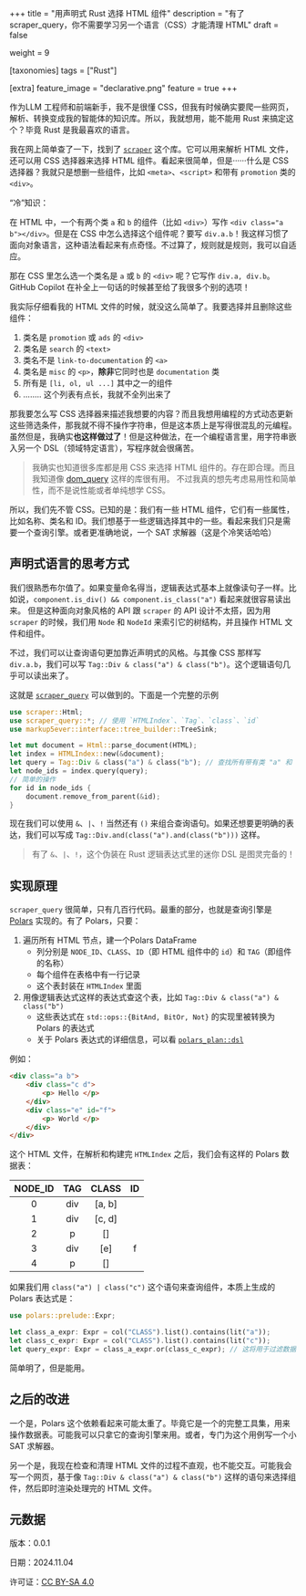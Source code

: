 +++
title = "用声明式 Rust 选择 HTML 组件"
description = "有了 scraper_query，你不需要学习另一个语言（CSS）才能清理 HTML"
draft = false

weight = 9

[taxonomies]
tags = ["Rust"]

[extra]
feature_image = "declarative.png"
feature = true
+++

作为LLM 工程师和前端新手，我不是很懂 CSS，但我有时候确实要爬一些网页，解析、转换变成我的智能体的知识库。所以，我就想用，能不能用 Rust 来搞定这个？毕竟 Rust 是我最喜欢的语言。

我在网上简单查了一下，找到了 [`scraper`](https://github.com/rust-scraper/scraper) 这个库。它可以用来解析 HTML 文件，还可以用 CSS 选择器来选择 HTML 组件。看起来很简单，但是······什么是 CSS 选择器？我就只是想删一些组件，比如 `<meta>`、`<script>` 和带有 `promotion` 类的 `<div>`。

“冷”知识：

在 HTML 中，一个有两个类 `a` 和 `b` 的组件（比如 `<div>`）写作 `<div class="a b"></div>`。但是在 CSS 中怎么选择这个组件呢？要写 `div.a.b`！我这样习惯了面向对象语言，这种语法看起来有点奇怪。不过算了，规则就是规则，我可以自适应。

那在 CSS 里怎么选一个类名是 `a` 或 `b` 的 `<div>` 呢？它写作 `div.a, div.b`。GitHub Copilot 在补全上一句话的时候甚至给了我很多个别的选项！

我实际仔细看我的 HTML 文件的时候，就没这么简单了。我要选择并且删除这些组件：
1. 类名是 `promotion` 或 `ads` 的 `<div>`
2. 类名是 `search` 的 `<text>`
3. 类名不是 `link-to-documentation` 的 `<a>`
4. 类名是 `misc` 的 `<p>`，**除非**它同时也是 `documentation` 类
5. 所有是 `[li, ol, ul ...]` 其中之一的组件
6. ........ 这个列表有点长，我就不全列出来了

那我要怎么写 CSS 选择器来描述我想要的内容？而且我想用编程的方式动态更新这些筛选条件，那我就不得不操作字符串，但是这本质上是写得很混乱的元编程。
虽然但是，我确实**也这样做过了**！但是这种做法，在一个编程语言里，用字符串嵌入另一个 DSL（领域特定语言），写程序就会很痛苦。

> 我确实也知道很多库都是用 CSS 来选择 HTML 组件的。存在即合理。而且我知道像 [dom_query](https://docs.rs/dom_query/latest/dom_query/) 这样的库很有用。
> 不过我真的想先考虑易用性和简单性，而不是说性能或者单纯想学 CSS。

所以，我们先不管 CSS。已知的是：我们有一些 HTML 组件，它们有一些属性，比如名称、类名和 ID。我们想基于一些逻辑选择其中的一些。看起来我们只是需要一个查询引擎。或者更准确地说，一个 SAT 求解器（这是个冷笑话哈哈）

## 声明式语言的思考方式

我们很熟悉布尔值了。如果变量命名得当，逻辑表达式基本上就像读句子一样。比如说，`component.is_div() && component.is_class("a")` 看起来就很容易读出来。
但是这种面向对象风格的 API 跟 `scraper` 的 API 设计不太搭，因为用 `scraper` 的时候，我们用 `Node` 和 `NodeId` 来索引它的树结构，并且操作 HTML 文件和组件。

不过，我们可以让查询语句更加靠近声明式的风格。与其像 CSS 那样写 `div.a.b`，我们可以写 `Tag::Div & class("a") & class("b")`。这个逻辑语句几乎可以读出来了。

这就是 [`scraper_query`](https://crates.io/crates/scraper_query) 可以做到的。下面是一个完整的示例

```rust
use scraper::Html;
use scraper_query::*; // 使用 `HTMLIndex`、`Tag`、`class`、`id`
use markup5ever::interface::tree_builder::TreeSink;

let mut document = Html::parse_document(HTML);
let index = HTMLIndex::new(&document);
let query = Tag::Div & class("a") & class("b"); // 查找所有带有类 "a" 和 "b" 的 div
let node_ids = index.query(query);
// 简单的操作
for id in node_ids {
    document.remove_from_parent(&id);
}
```

现在我们可以使用 `&`、`|`、`!` 当然还有 `()` 来组合查询语句。如果还想要更明确的表达，我们可以写成 `Tag::Div.and(class("a").and(class("b")))` 这样。

> 有了 `&`、`|`、`!`，这个伪装在 Rust 逻辑表达式里的迷你 DSL 是图灵完备的！

## 实现原理

`scraper_query` 很简单，只有几百行代码。最重的部分，也就是查询引擎是 [Polars](https://pola.rs) 实现的。有了 Polars，只要：
1. 遍历所有 HTML 节点，建一个Polars DataFrame
    * 列分别是 `NODE_ID`、`CLASS`、`ID`（即 HTML 组件中的 `id`）和 `TAG`（即组件的名称）
    * 每个组件在表格中有一行记录
    * 这个表封装在 `HTMLIndex` 里面
2. 用像逻辑表达式这样的表达式查这个表，比如 `Tag::Div & class("a") & class("b")`
    * 这些表达式在 `std::ops::{BitAnd, BitOr, Not}` 的实现里被转换为 Polars 的表达式
    * 关于 Polars 表达式的详细信息，可以看 [`polars_plan::dsl`](https://docs.rs/polars-plan/latest/polars_plan/dsl/index.html)

例如：
```html
<div class="a b">
    <div class="c d">
        <p> Hello </p>
    </div>
    <div class="e" id="f">
        <p> World </p>
    </div>
</div>
```

这个 HTML 文件，在解析和构建完 `HTMLIndex` 之后，我们会有这样的 Polars 数据表：

| NODE_ID | TAG | CLASS | ID |
| :-----: | :-: | :---: | :-: |
| 0       | div | [a, b] |    |
| 1       | div | [c, d] |    |
| 2       | p   | []     |    |
| 3       | div | [e]    | f  |
| 4       | p   | []     |    |

如果我们用 `class("a") | class("c")` 这个语句来查询组件，本质上生成的 Polars 表达式是：

```rust
use polars::prelude::Expr;

let class_a_expr: Expr = col("CLASS").list().contains(lit("a"));
let class_c_expr: Expr = col("CLASS").list().contains(lit("c"));
let query_expr: Expr = class_a_expr.or(class_c_expr); // 这将用于过滤数据框
```

简单明了，但是能用。

## 之后的改进

一个是，Polars 这个依赖看起来可能太重了。毕竟它是一个的完整工具集，用来操作数据表。可能我可以只拿它的查询引擎来用。或者，专门为这个用例写一个小 SAT 求解器。

另一个是，我现在检查和清理 HTML 文件的过程不直观，也不能交互。可能我会写一个网页，基于像 `Tag::Div & class("a") & class("b")` 这样的语句来选择组件，然后即时渲染处理完的 HTML 文件。

## 元数据

版本：0.0.1

日期：2024.11.04

许可证：[CC BY-SA 4.0](https://creativecommons.org/licenses/by-sa/4.0/)